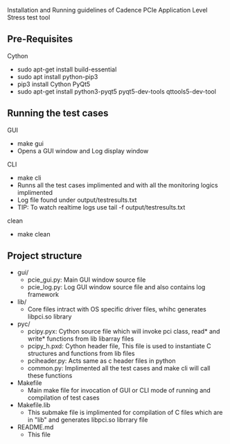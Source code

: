 Installation and Running guidelines of Cadence PCIe Application Level Stress test tool 

Pre-Requisites
--------------
Cython
* sudo apt-get install build-essential
* sudo apt install python-pip3
* pip3 install Cython
PyQt5
* sudo apt-get install python3-pyqt5  pyqt5-dev-tools qttools5-dev-tool

Running the test cases
----------------------
GUI
 - make gui
 - Opens a GUI window and Log display window
 
CLI
 - make cli
 - Runns all the test cases implimented and with all the monitoring logics implimented 
 - Log file found under output/testresults.txt
 - TIP: To watch realtime logs use tail -f output/testresults.txt
 
clean
 - make clean 

Project structure
-----------------
* gui/
    - pcie_gui.py: 
          Main GUI window source file
    - pcie_log.py: 
          Log GUI window source file and also contains log framework      
* lib/
    - Core files intract with OS specific driver files, whihc generates libpci.so library 
* pyc/
    - pcipy.pyx: 
          Cython source file which will invoke pci class, read* and write* functions from lib libarray files 
    - pcipy_h.pxd:
          Cython header file, This file is used to instantiate C structures and functions from lib files
    - pciheader.py:
          Acts same as c header files in python 
     - common.py:
          Implimented all the test cases and make cli will call these functions 
* Makefile
    - Main make file for invocation of GUI or CLI mode of running and compilation of test cases
* Makefile.lib
    - This submake file is implimented for compilation of C files which are in "lib" and generates libpci.so librrary file
* README.md
    - This file

